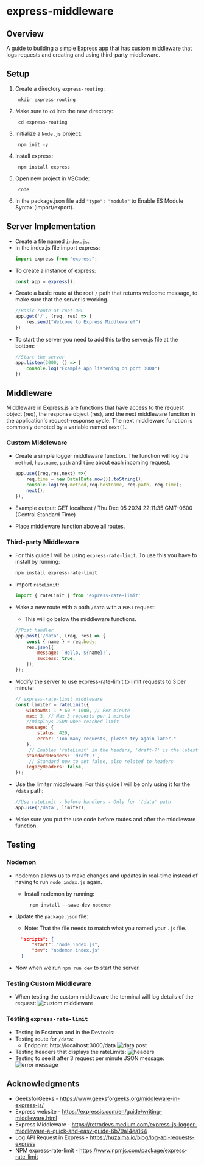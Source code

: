 # express-middleware
## Overview

A guide to building a simple Express app that has custom middleware that logs requests and creating and using third-party middleware. 

## Setup

1. Create a directory `express-routing`:

        mkdir express-routing

2. Make sure to `cd` into the new directory:

        cd express-routing

3. Initialize a `Node.js` project:

        npm init -y

4. Install express:

        npm install express

5. Open new project in VSCode:

        code .

6. In the package.json file add `"type": "module"` to Enable ES Module Syntax (import/export).

## Server Implementation
* Create a file named `index.js`.
* In the index.js file import express:
    ```js
    import express from "express";

* To create a instance of express:
    ```js
    const app = express();

* Create a basic route at the root `/` path that returns welcome message, to make sure that the server is working. 
    ```js
    //Basic route at root URL
    app.get('/', (req, res) => {
        res.send("Welcome to Express Middleware!")
    })

* To start the server you need to add this to the server.js file at the bottom:
    ```js
    //Start the server
    app.listen(3000, () => {
        console.log("Example app listening on port 3000")
    })

## Middleware

Middleware in Express.js are functions that have access to the request object (req), the response object (res), and the next middleware function in the application's request-response cycle. The next middleware function is commonly denoted by a variable named `next()`.

### Custom Middleware

* Create a simple logger middleware function. The function will log the `method`, `hostname`, `path` and `time` about each incoming request:

    ```js
    app.use((req,res,next) =>{
        req.time = new Date(Date.now()).toString();
        console.log(req.method,req.hostname, req.path, req.time);
        next();
    });

* Example output: GET localhost / Thu Dec 05 2024 22:11:35 GMT-0600 (Central Standard Time)   
* Place middleware function above all routes.

### Third-party Middleware

* For this guide I will be using `express-rate-limit`. To use this you have to install by running:

    ```js
    npm install express-rate-limit

* Import `rateLimit`:

    ```js
    import { rateLimit } from 'express-rate-limit'
* Make a new route with a path `/data` with a `POST` request:
    -  This will go below the middleware functions.
    ```js
    //Post handler
    app.post('/data', (req, res) => {
        const { name } = req.body;
        res.json({
            message: `Hello, ${name}!`,
            success: true,
        });
    });
 
* Modify the server to use express-rate-limit to limit requests to 3 per minute:
       
    ```js
    // express-rate-limit middleware
    const limiter = rateLimit({
        windowMs: 1 * 60 * 1000, // Per minute
        max: 3, // Max 3 requests per 1 minute
        //Displays JSON when reached limit
        message: {
            status: 429,
            error: "Too many requests, please try again later."
        },
         // Enables 'rateLimit' in the headers, 'draft-7' is the latest.
        standardHeaders: 'draft-7',
         // Standard now to set false, also related to headers
        legacyHeaders: false,.
    });

* Use the limiter middleware. For this guide I will be only using it for the `/data` path:

    ```js
    //Use rateLimit - before handlers - Only for '/data' path
    app.use('/data', limiter);

* Make sure you put the use code before routes and after the middleware function.

## Testing

### Nodemon

* nodemon allows us to make changes and updates in real-time instead of having to run `node index.js` again.

    - Install nodemon by running:

            npm install --save-dev nodemon

* Update the `package.json` file:

    * Note: That the file needs to match what you named your `.js` file.
    ```json
      "scripts": {
          "start": "node index.js",
          "dev": "nodemon index.js"
      }

* Now when we run `npm run dev` to start the server.

### Testing Custom Middleware

* When testing the custom middleware the terminal will log details of the request:
    ![custom middleware](<img/customMiddleware.png>)

### Testing `express-rate-limit`

* Testing in Postman and in the Devtools:
* Testing route for `/data`:
    - Endpoint: http://localhost:3000/data
    ![data post](<img/dataPost.png>)
* Testing headers that displays the rateLimits:
    ![headers](<img/headers.png>)
* Testing to see if after 3 request per minute JSON message:
    ![error message](<img/errorMessage.png>)

## Acknowledgments

- GeeksforGeeks - <https://www.geeksforgeeks.org/middleware-in-express-js/>
- Express website - <https://expressjs.com/en/guide/writing-middleware.html>
- Express Middleware - <https://retrodevs.medium.com/express-js-logger-middleware-a-quick-and-easy-guide-6b79a14ea164>
- Log API Request in Express - <https://huzaima.io/blog/log-api-requests-express>
- NPM express-rate-limit - <https://www.npmjs.com/package/express-rate-limit>
